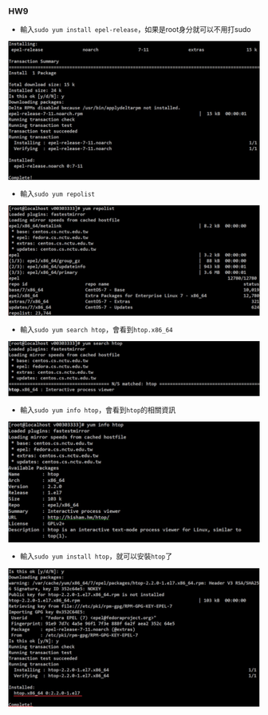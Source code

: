 ### HW9

* 輸入`sudo yum install epel-release`，如果是root身分就可以不用打sudo

![1](1.jpg)

* 輸入`sudo yum repolist`

![2](2.jpg)

* 輸入`sudo yum search htop`，會看到`htop.x86_64`

![3](3.jpg)

* 輸入`sudo yum info htop`，會看到`htop`的相關資訊

![4](4.jpg)

* 輸入`sudo yum install htop`，就可以安裝`htop`了

![5](5.jpg)
